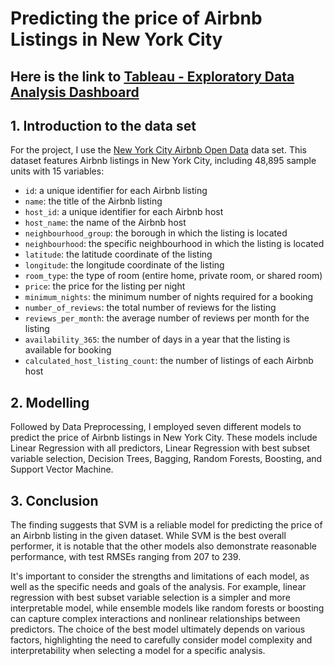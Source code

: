# Predicting the price of Airbnb Listings in New York City
## Here is the link to [Tableau - Exploratory Data Analysis Dashboard](https://public.tableau.com/app/profile/nguyen.ho2733/viz/Airbnb_16840158070070/Dashboard3)

## 1. Introduction to the data set

For the project, I use the [New York City Airbnb Open Data](https://www.kaggle.com/datasets/dgomonov/new-york-city-airbnb-open-data) data set. This dataset features Airbnb listings in New York City, including 48,895 sample units with 15 variables:

- `id`: a unique identifier for each Airbnb listing
- `name`: the title of the Airbnb listing
- `host_id`: a unique identifier for each Airbnb host
- `host_name`: the name of the Airbnb host
- `neighbourhood_group`: the borough in which the listing is located 
- `neighbourhood`: the specific neighbourhood in which the listing is located 
- `latitude`: the latitude coordinate of the listing
- `longitude`: the longitude coordinate of the listing
- `room_type`: the type of room (entire home, private room, or shared room)
- `price`: the price for the listing per night
- `minimum_nights`: the minimum number of nights required for a booking 
- `number_of_reviews`: the total number of reviews for the listing
- `reviews_per_month`: the average number of reviews per month for the listing 
- `availability_365`: the number of days in a year that the listing is available for booking 
- `calculated_host_listing_count`: the number of listings of each Airbnb host

## 2. Modelling
Followed by Data Preprocessing, I employed seven different models to predict the price of Airbnb listings in New York City. These models include Linear Regression with all predictors, Linear Regression with best subset variable selection, Decision Trees, Bagging, Random Forests, Boosting, and Support Vector Machine. 

## 3. Conclusion

The finding suggests that SVM is a reliable model for predicting the price of an Airbnb listing in the given dataset.
While SVM is the best overall performer, it is notable that the other models also demonstrate reasonable performance, with test RMSEs ranging from 207 to 239. 

It's important to consider the strengths and limitations of each model, as well as the specific needs and goals of the analysis. For example, linear regression with best subset variable selection is a simpler and more interpretable model, while ensemble models like random forests or boosting can capture complex interactions and nonlinear relationships between predictors. The choice of the best model ultimately depends on various factors, highlighting the need to carefully consider model complexity and interpretability when selecting a model for a specific analysis.
